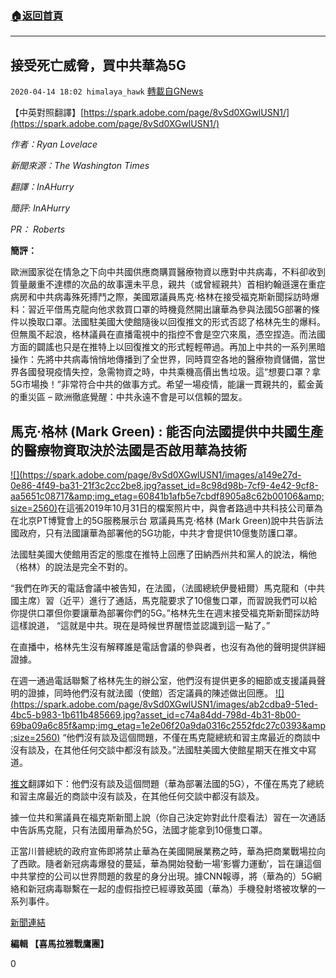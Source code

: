 ###  [:house:返回首頁](https://github.com/ourhimalayas/txt)
---

## 接受死亡威脅，買中共華為5G
`2020-04-14 18:02 himalaya_hawk` [轉載自GNews](https://gnews.org/zh-hant/172883/)

【中英對照翻譯】[https://spark.adobe.com/page/8vSd0XGwlUSN1/](https://spark.adobe.com/page/8vSd0XGwlUSN1/)

*作者：Ryan Lovelace*

*新聞來源：The Washington Times*

*翻譯：InAHurry*

*簡評: InAHurry*

*PR： Roberts*

**簡評：**

歐洲國家從在情急之下向中共國供應商購買醫療物資以應對中共病毒，不料卻收到質量嚴重不達標的次品的故事還未平息，親共（或曾經親共）首相約翰遜還在重症病房和中共病毒殊死搏鬥之際，美國眾議員馬克·格林在接受福克斯新聞採訪時爆料：習近平借馬克龍向他求救買口罩的時機竟然開出讓華為參與法國5G部署的條件以換取口罩。法國駐美國大使館隨後以回復推文的形式否認了格林先生的爆料。但無風不起浪，格林議員在直播電視中的指控不會是空穴來風，憑空捏造。而法國方面的闢謠也只是在推特上以回復推文的形式輕輕帶過。再加上中共的一系列黑暗操作：先將中共病毒悄悄地傳播到了全世界，同時買空各地的醫療物資儲備，當世界各國發現疫情失控，急需物資之時，中共乘機高價出售垃圾。這“想要口罩？拿5G市場換！”非常符合中共的做事方式。希望一場疫情，能讓一貫親共的，藍金黃的重災區 – 歐洲徹底覺醒：中共永遠不會是可以信賴的盟友。

## **馬克·格林 (Mark Green) : 能否向法國提供中共國生產的醫療物資取決於法國是否啟用華為技術**
[!\[\](https://spark.adobe.com/page/8vSd0XGwlUSN1/images/a149e27d-0e86-4f49-ba31-21f3c2cc2be8.jpg?asset_id=8c98d98b-7cf9-4e42-9cf8-aa5651c08717&amp;img_etag=60841b1afb5e7cbdf8905a8c62b00106&amp;size=2560)](https://spark.adobe.com/page/8vSd0XGwlUSN1/images/a149e27d-0e86-4f49-ba31-21f3c2cc2be8.jpg?asset_id=8c98d98b-7cf9-4e42-9cf8-aa5651c08717&amp;img_etag=60841b1afb5e7cbdf8905a8c62b00106&amp;size=1024)在這張2019年10月31日的檔案照片中，與會者路過中共科技公司華為在北京PT博覽會上的5G服務展示台
眾議員馬克·格林 (Mark Green)說中共告訴法國政府，只有法國讓華為部署他的5G功能，中共才會提供10億隻防護口罩。

法國駐美國大使館用否定的態度在推特上回應了田納西州共和黨人的說法，稱他（格林）的說法是完全不對的。

“我們在昨天的電話會議中被告知，在法國，（法國總統伊曼紐爾）馬克龍和（中共國主席）習（近平）進行了通話，馬克龍要求了10億隻口罩，而習說我們可以給你提供口罩但你要讓華為部署你們的5G。”格林先生在週末接受福克斯新聞採訪時這樣說道， “這就是中共。現在是時候世界醒悟並認識到這一點了。”

在直播中，格林先生沒有解釋誰是電話會議的參與者，也沒有為他的聲明提供詳細證據。

在週一通過電話聯繫了格林先生的辦公室，他們沒有提供更多的細節或支援議員聲明的證據，同時他們沒有就法國（使館）否定議員的陳述做出回應。
[!\[\](https://spark.adobe.com/page/8vSd0XGwlUSN1/images/ab2cdba9-51ed-4bc5-b983-1b611b485669.jpg?asset_id=c74a84dd-798d-4b31-8b00-69ba09a6c85f&amp;img_etag=1e2e06f20a9da0316c2552fdc27c0393&amp;size=2560)](https://spark.adobe.com/page/8vSd0XGwlUSN1/images/ab2cdba9-51ed-4bc5-b983-1b611b485669.jpg?asset_id=c74a84dd-798d-4b31-8b00-69ba09a6c85f&amp;img_etag=1e2e06f20a9da0316c2552fdc27c0393&amp;size=1024)
“他們沒有談及這個問題，不僅在馬克龍總統和習主席最近的商談中沒有談及，在其他任何交談中都沒有談及。”法國駐美國大使館星期天在推文中寫道。

[推文](https://twitter.com/franceintheus/status/1246889571197091840)翻譯如下：他們沒有談及這個問題（華為部署法國的5G），不僅在馬克了總統和習主席最近的商談中沒有談及，在其他任何交談中都沒有談及。

據一位共和黨議員在福克斯新聞上說（你自己決定妳對此什麼看法）習在一次通話中告訴馬克龍，只有法國用華為於5G，法國才能拿到10億隻口罩。

正當川普總統的政府宣佈即將禁止華為在美國開展業務之時，華為把商業戰場拉向了西歐。隨者新冠病毒爆發的蔓延，華為開始發動一場‘影響力運動’，旨在讓這個中共掌控的公司以世界問題的救星的身分出現。據CNN報導，將（華為的）5G網絡和新冠病毒聯繫在一起的虛假指控已經導致英國（華為）手機發射塔被攻擊的一系列事件。

[新聞連結](https://www.washingtontimes.com/news/2020/apr/6/mark-green-chinese-made-medical-supplies-france-co/)

**編輯 【喜馬拉雅戰鷹團】**

0
